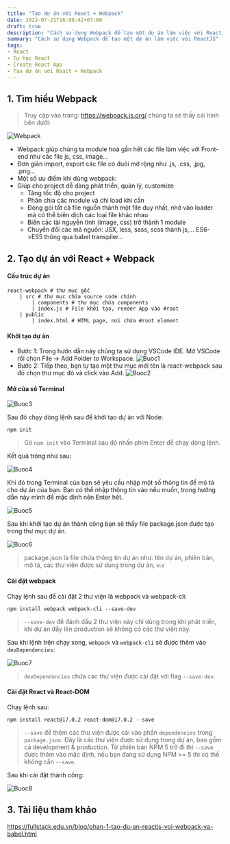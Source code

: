 ```yaml
---
title: "Tạo dự án với React + Webpack"
date: 2022-07-21T16:08:42+07:00
draft: true
description: "Cách sử dụng Webpack để tạo một dự án làm việc với ReactJS"
summary: "Cách sử dụng Webpack để tạo một dự án làm việc với ReactJS"
tags:
- React
- Tự học React
- Create React App
- Tạo dự án với React + Webpack
---
```


## 1. Tìm hiểu Webpack

> Truy cập vào trang: <https://webpack.js.org/>   chúng ta sẽ thấy cái hình bên dưới:

![Webpack](/images/webpack.png)

- Webpack giúp chúng ta module hoá gần hết các file làm việc với Front-end như các file js, css, image...
- Đơn giản import, export các file có đuôi mở rộng như .js, .css, .jpg, .png...
- Một số ưu điểm khi dùng webpack:
- Giúp cho project dễ dàng phát triển, quản lý, customize
  - Tăng tốc độ cho project
  - Phân chia các module và chỉ load khi cần
  - Đóng gói tất cả file nguồn thành một file duy nhất, nhờ vào loader mà có thể biên dịch các loại file khác nhau
  - Biến các tài nguyễn tĩnh (image, css) trở thành 1 module
  - Chuyển đổi các mã nguồn: JSX, less, sass, scss thành js,... ES6->ES5 thông qua babel transpiler...

## 2. Tạo dự án với React + Webpack

#### Cấu trúc dự án

```
react-webpack # thư mục gốc
    | src # thư mục chứa source code chính
        | components # thư mục chứa components
        | index.js # File khởi tạo, render App vào #root
    | public
        | index.html # HTML page, nơi chứa #root element

```

#### Khởi tạo dự án

- Bước 1: Trong hướn dẫn này chúng ta sử dụng VSCode IDE. Mở VSCode rồi chọn File -> Add Folder to Workspace.
![Buoc1](/images/b1.png)
- Bước 2: Tiếp theo, bạn tự tạo một thư mục mới tên là react-webpack sau đó chọn thư mục đó và click vào Add.
![Buoc2](/images/b2.png)

#### Mở cửa sổ Terminal

![Buoc3](/images/b3.png)

Sau đó chạy dòng lệnh sau để khởi tạo dự án với Node:

```
npm init
```

> Gõ `npm init` vào Terminal sau đó nhấn phím Enter để chạy dòng lệnh.

Kết quả trông như sau:

![Buoc4](/images/b4.png)

Khi đó trong Terminal của bạn sẽ yêu cầu nhập một số thông tin để mô tả cho dự án của bạn. Bạn có thể nhập thông tin vào nếu muốn, trong hướng dẫn này mình để mặc định nên Enter hết.

![Buoc5](/images/b5.png)

Sau khi khởi tạo dự án thành công bạn sẽ thấy file package.json được tạo trong thư mục dự án.

![Buoc6](/images/b6.png)

> package.json là file chứa thông tin dự án như: tên dự án, phiên bản, mô tả, các thư viện được sử dụng trong dự án, v.v

#### Cài đặt webpack

Chạy lệnh sau để cài đặt 2 thư viện là webpack và webpack-cli:

```
npm install webpack webpack-cli --save-dev
```

> `--save-dev` để đánh dấu 2 thư viện này chỉ dùng trong khi phát triển, khi dự án đẩy lên production sẽ không có các thư viện này.

Sau khi lệnh trên chạy xong, `webpack` và `webpack-cli` sẽ được thêm vào `devDependencies`:

![Buoc7](/images/b7.png)

> `devDependencies` chứa các thư viện được cài đặt với flag `--save-dev`.

#### Cài đặt React và React-DOM

Chạy lệnh sau:

```
npm install react@17.0.2 react-dom@17.0.2 --save
```

> `--save` để thêm các thư viện được cài vào phần `dependencies` trong `package.json`. Đây là các thư viện được sử dụng trong dự án, bao gồm cả development & production. Từ phiên bản NPM 5 trở đi thì `--save` được thêm vào mặc định, nếu bạn đang sử dụng NPM >= 5 thì có thể không cần `--save`.

Sau khi cài đặt thành công:

![Buoc8](/images/b8.png)

## 3. Tài liệu tham khảo

<https://fullstack.edu.vn/blog/phan-1-tao-du-an-reactjs-voi-webpack-va-babel.html>
